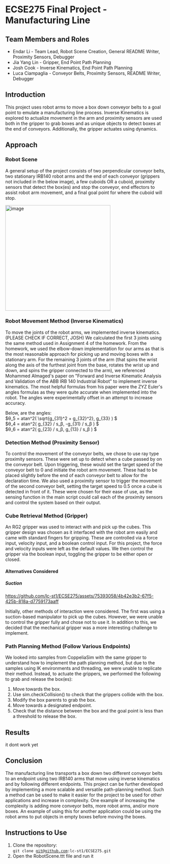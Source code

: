 # ECSE275 Final Project - Manufacturing Line

## Team Members and Roles
* Endar Li - Team Lead, Robot Scene Creation, General README Writer, Proximity Sensors, Debugger
* Jia Yang Lin - Gripper, End Point Path Planning
* Josh Cook - Inverse Kinematics, End Point Path Planning
* Luca Ciampaglia - Conveyor Belts, Proximity Sensors, README Writer, Debugger

## Introduction
This project uses robot arms to move a box down conveyor belts to a goal point to emulate a manufacturing line process. Inverse Kinematics is explored to actualize movement in the arm and proximity sensors are used both in the gripper to grab boxes and as unique objects to detect boxes at the end of conveyors. Additionally, the gripper actuates using dynamics.

## Approach
### Robot Scene
A general setup of the project consists of two perpendicular conveyor belts, two stationary IRB140 robot arms and the end of each conveyor (grippers not included in the below image), a few cuboids OR a cuboid, proximity sensors that detect the box(es) and stop the conveyor, end effectors to assist robot arm movement, and a final goal point for where the cuboid will stop.

<img width="330" alt="image" src="https://github.com/lc-st1/ECSE275/assets/53535721/350cc390-2faf-433f-a3bd-a08c3afcda8d">

### Robot Movement Method (Inverse Kinematics)
To move the joints of the robot arms, we implemented inverse kinematics. (PLEASE CHECK IF CORRECT, JOSH) We calculated the first 3 joints using the same method used in Assignment 4 of the homework. From the homework, we used the elbow-down implementation for our arms as that is the most reasonable approach for picking up and moving boxes with a stationary arm. For the remaining 3 joints of the arm (that spins the wrist along the axis of the furthest joint from the base, rotates the wrist up and down, and spins the gripper connected to the arm), we referenced Mohammed Almaged's paper on "Forward and Inverse Kinematic Analysis and Validation of the ABB IRB 140 Industrial Robot" to implement inverse kinematics. The most helpful formulas from his paper were the ZYZ Euler's angles formulas as they were quite accurate when implemented into the robot. The angles were experimentally offset in an attempt to increase accuracy.

Below, are the angles:  
$θ_5 = atan^2( \sqrt{g_{31}^2 + g_{32}^2}, g_{33} ) $  
$θ_4 = atan^2( g_{32} / s_β, -g_{31} / s_β ) $  
$θ_6 = atan^2( g_{23} / s_β, g_{13} / s_β ) $  

### Detection Method (Proximity Sensor)
To control the movement of the conveyor belts, we chose to use ray type proximity sensors. These were set up to detect when a cube passed by on the conveyor belt. Upon triggering, these would set the target speed of the conveyor belt to 0 and initiate the robot arm movement. These had to be placed slightly before the end of each conveyor belt to allow for the declaration time. We also used a proximity sensor to trigger the movement of the second conveyor belt, setting the target speed to 0.5 once a cube is detected in front of it. These were chosen for their ease of use, as the sensing function in the main script could call each of the proximity sensors and control the system based on their output.

### Cube Retrieval Method (Gripper)
An RG2 gripper was used to interact with and pick up the cubes. This gripper design was chosen as it interfaced with the robot arm easily and came with standard fingers for gripping. These are controlled via a force input, velocity input, and a boolean control input. For this project, the force and velocity inputs were left as the default values. We then control the gripper via the boolean input, toggling the gripper to be either open or closed.

#### Alternatives Considered
##### Suction
https://github.com/lc-st1/ECSE275/assets/75393058/4b42e3b2-67f5-425b-818a-d7759173aaff

Initially, other methods of interaction were considered. The first was using a suction-based manipulator to pick up the cubes. However, we were unable to control the gripper fully and chose not to use it. In addition to this, we decided that the mechanical gripper was a more interesting challenge to implement.

### Path Planning Method (Follow Various Endpoints)
We looked into samples from CoppeliaSim with the same gripper to understand how to implement the path planning method, but due to the samples using IK environments and threading, we were unable to replicate their method. Instead, to actuate the grippers, we performed the following to grab and release the box(es):
1. Move towards the box.
2. Use sim.checkCollision() to check that the grippers collide with the box.
3. Modify the box parents to grab the box.
4. Move towards a designated endpoint.
5. Check that the distance between the box and the goal point is less than a threshold to release the box.

## Results
it dont work yet

## Conclusion
The manufacturing line transports a box down two different conveyor belts to an endpoint using two IRB140 arms that move using inverse kinematics and by following different endpoints. This project can be further developed by implementing a more scalable and versatile path-planning method. Such a method can be used to make it easier for the project to be used for other applications and increase in complexity. One example of increasing the complexity is adding more conveyor belts, more robot arms, and/or more boxes. An example of using this for another application could be using the robot arms to put objects in empty boxes before moving the boxes.

## Instructions to Use
1. Clone the repository: <br>
  <code>git clone git@github.com:lc-st1/ECSE275.git</code>
2. Open the RobotScene.ttt file and run it
